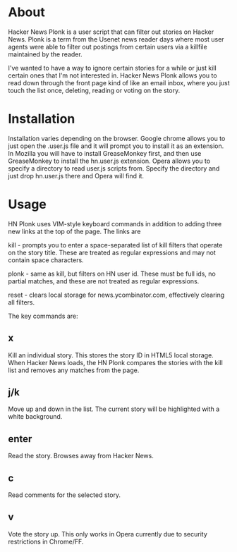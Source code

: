 # About

Hacker News Plonk is a user script that can filter out stories on Hacker News. Plonk is a term from the Usenet news reader 
days where most user agents were able to filter out postings from certain users via a killfile
maintained by the reader.

I've wanted to have a way to ignore certain stories for a while or just kill certain ones that I'm 
not interested in. Hacker News Plonk allows you to read down through the front page kind of like
an email inbox, where you just touch the list once, deleting, reading or voting on the story.

# Installation

Installation varies depending on the browser. Google chrome allows you to just open the .user.js file and it
will prompt you to install it as an extension. In Mozilla you will have to install GreaseMonkey first, and then
use GreaseMonkey to install the hn.user.js extension. Opera allows you to specify a directory to read
user.js scripts from. Specify the directory and just drop hn.user.js there and Opera will find it.

# Usage

HN Plonk uses VIM-style keyboard commands in addition to adding three new links at the top of the page. The links are 

kill - prompts you to enter a space-separated list of kill filters that operate on the story title. 
These are treated as regular expressions and may not contain space characters.

plonk - same as kill, but filters on HN user id. These must be full ids, no partial matches, and these are not
treated as regular expressions. 

reset - clears local storage for news.ycombinator.com, effectively clearing all filters.

The key commands are:

## x 
Kill an individual story. This stores the story ID in HTML5 local storage. When Hacker News loads, the 
HN Plonk compares the stories with the kill list and removes any matches from the page.

## j/k 
Move up and down in the list. The current story will be highlighted with a white background.

## enter 
Read the story. Browses away from Hacker News.

## c 
Read comments for the selected story.

## v 
Vote the story up. This only works in Opera currently due to security restrictions in Chrome/FF.

